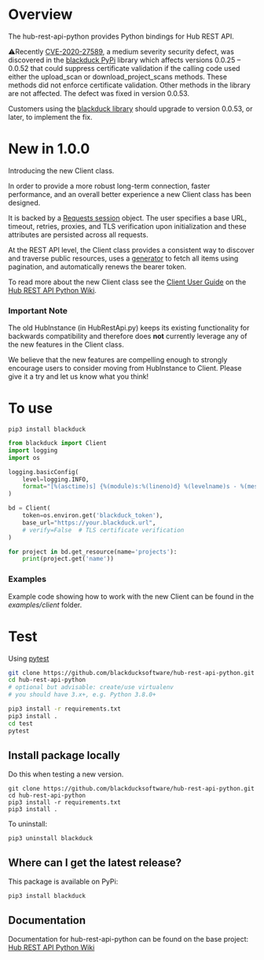 # Overview

The hub-rest-api-python provides Python bindings for Hub REST API.

:warning:Recently [CVE-2020-27589](https://nvd.nist.gov/vuln/detail/CVE-2020-27589), a medium severity security defect,
was discovered in the [blackduck PyPi](https://pypi.org/project/blackduck) library which affects versions 0.0.25 – 0.0.52
that could suppress certificate validation if the calling code used either the upload_scan or download_project_scans
methods. These methods did not enforce certificate validation. Other methods in the library are not affected.
The defect was fixed in version 0.0.53.

Customers using the [blackduck library](https://pypi.org/project/blackduck) should upgrade to version 0.0.53, or later, to implement the fix.

# New in 1.0.0

Introducing the new Client class.

In order to provide a more robust long-term connection, faster performance, and an overall better experience a new
Client class has been designed.

It is backed by a [Requests session](https://docs.python-requests.org/en/master/user/advanced/#session-objects)
object. The user specifies a base URL, timeout, retries, proxies, and TLS verification upon initialization and these
attributes are persisted across all requests.

At the REST API level, the Client class provides a consistent way to discover and traverse public resources, uses a
[generator](https://wiki.python.org/moin/Generators) to fetch all items using pagination, and automatically renews
the bearer token.

To read more about the new Client class see the [Client User Guide](https://github.com/blackducksoftware/hub-rest-api-python/wiki/Client-User-Guide)
on the [Hub REST API Python Wiki](https://github.com/blackducksoftware/hub-rest-api-python/wiki).

### Important Note
The old HubInstance (in HubRestApi.py) keeps its existing functionality for backwards compatibility and therefore does
**not** currently leverage any of the new features in the Client class.

We believe that the new features are compelling enough to strongly encourage users to consider moving from HubInstance
to Client. Please give it a try and let us know what you think!

# To use

```
pip3 install blackduck
```

```python
from blackduck import Client
import logging
import os

logging.basicConfig(
    level=logging.INFO,
    format="[%(asctime)s] {%(module)s:%(lineno)d} %(levelname)s - %(message)s"
)

bd = Client(
    token=os.environ.get('blackduck_token'),
    base_url="https://your.blackduck.url",
    # verify=False  # TLS certificate verification
)

for project in bd.get_resource(name='projects'):
    print(project.get('name'))
```

### Examples

Example code showing how to work with the new Client can be found in the *examples/client* folder.

# Test #
Using [pytest](https://pytest.readthedocs.io/en/latest/contents.html)

```bash
git clone https://github.com/blackducksoftware/hub-rest-api-python.git
cd hub-rest-api-python
# optional but advisable: create/use virtualenv
# you should have 3.x+, e.g. Python 3.8.0+

pip3 install -r requirements.txt
pip3 install .
cd test
pytest
```

## Install package locally

Do this when testing a new version.

```
git clone https://github.com/blackducksoftware/hub-rest-api-python.git
cd hub-rest-api-python
pip3 install -r requirements.txt
pip3 install .
```

To uninstall:

```
pip3 uninstall blackduck
```

## Where can I get the latest release? ##
This package is available on PyPi:

`pip3 install blackduck`

## Documentation ##
Documentation for hub-rest-api-python can be found on the base project:
[Hub REST API Python Wiki](https://github.com/blackducksoftware/hub-rest-api-python/wiki)
